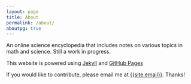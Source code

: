 ```yaml
---
layout: page
title: About
permalink: /about/
aboutpg: true
---
```


An online science encyclopedia that includes notes on various topics in math and science. Still a work in progress.

This website is powered using [Jekyll](http://jekyllrb.com/) and [GitHub Pages](http://github.com/)

If you would like to contribute, please email me at <a href="mailto:{{ site.email }}">{{site.email}}</a>. Thanks!